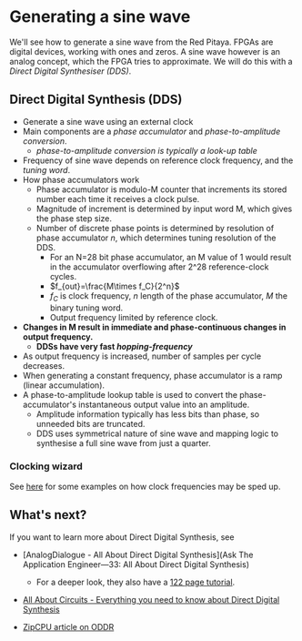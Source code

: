 # Generating a sine wave

We'll see how to generate a sine wave from the Red Pitaya. FPGAs are digital devices, working with ones and zeros. A sine wave however is an analog concept, which the FPGA tries to approximate. We will do this with a *Direct Digital Synthesiser (DDS)*.

## Direct Digital Synthesis (DDS)



- Generate a sine wave using an external clock
- Main components are a *phase accumulator* and *phase-to-amplitude conversion*.
  - *phase-to-amplitude conversion is typically a look-up table*
- Frequency of sine wave depends on reference clock frequency, and the *tuning word*.
- How phase accumulators work
  - Phase accumulator is modulo-M counter that increments its stored number each time it receives a clock pulse.
  - Magnitude of increment is determined by input word M, which gives the phase step size.
  - Number of discrete phase points is determined by resolution of phase accumulator $n$, which determines tuning resolution of the DDS.
    - For an N=28 bit phase accumulator, an M value of 1 would result in the accumulator overflowing after 2^28 reference-clock cycles.
    - $f_{out}=\frac{M\times f_C}{2^n}$
    - $f_C$ is clock frequency, $n$ length of the phase accumulator, $M$ the binary tuning word.
    - Output frequency limited by reference clock.
- **Changes in M result in immediate and phase-continuous changes in output frequency.**
  - **DDSs have very fast *hopping-frequency***
- As output frequency is increased, number of samples per cycle decreases.
- When generating a constant frequency, phase accumulator is a ramp (linear accumulation).
- A phase-to-amplitude lookup table is used to convert the phase-accumulator's instantaneous output value into an amplitude.
  - Amplitude information typically has less bits than phase, so unneeded bits are truncated.
  - DDS uses symmetrical nature of sine wave and mapping logic to synthesise a full sine wave from just a quarter.



### Clocking wizard

See [here](https://electronics.stackexchange.com/questions/110134/how-to-double-my-clocks-frequency-using-digital-design) for some examples on how clock frequencies may be sped up.

## What's next?

If you want to learn more about Direct Digital Synthesis, see

* [AnalogDialogue - All About Direct Digital Synthesis](Ask The Application Engineer—33: All About Direct Digital Synthesis)
  * For a deeper look, they also have a [122 page tutorial](https://www.analog.com/media/en/training-seminars/tutorials/450968421DDS_Tutorial_rev12-2-99.pdf).
* [All About Circuits - Everything you need to know about Direct Digital Synthesis](https://www.allaboutcircuits.com/technical-articles/direct-digital-synthesis/)

* [ZipCPU article on ODDR](https://zipcpu.com/blog/2020/08/22/oddr.html)

